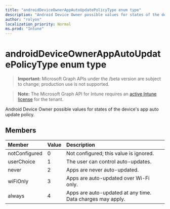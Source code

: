 ```yaml
---
title: "androidDeviceOwnerAppAutoUpdatePolicyType enum type"
description: "Android Device Owner possible values for states of the device's app auto update policy."
author: "rolyon"
localization_priority: Normal
ms.prod: "Intune"
---
```


# androidDeviceOwnerAppAutoUpdatePolicyType enum type

> **Important:** Microsoft Graph APIs under the /beta version are subject to change; production use is not supported.

> **Note:** The Microsoft Graph API for Intune requires an [active Intune license](https://go.microsoft.com/fwlink/?linkid=839381) for the tenant.

Android Device Owner possible values for states of the device's app auto update policy.

## Members
|Member|Value|Description|
|:---|:---|:---|
|notConfigured|0|Not configured; this value is ignored.|
|userChoice|1|The user can control auto-updates.|
|never|2|Apps are never auto-updated.|
|wiFiOnly|3|Apps are auto-updated over Wi-Fi only.|
|always|4|Apps are auto-updated at any time. Data charges may apply.|





